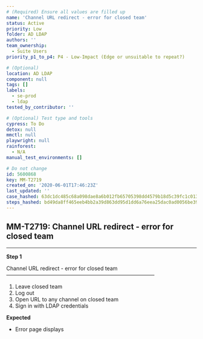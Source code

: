```yaml
---
# (Required) Ensure all values are filled up
name: 'Channel URL redirect - error for closed team'
status: Active
priority: Low
folder: AD LDAP
authors: ''
team_ownership:
  - Suite Users
priority_p1_to_p4: P4 - Low-Impact (Edge or unsuitable to repeat?)

# (Optional)
location: AD LDAP
component: null
tags: []
labels:
  - se-prod
  - ldap
tested_by_contributor: ''

# (Optional) Test type and tools
cypress: To Do
detox: null
mmctl: null
playwright: null
rainforest:
  - N/A
manual_test_environments: []

# Do not change
id: 5600868
key: MM-T2719
created_on: '2020-06-01T17:46:23Z'
last_updated: ''
case_hashed: 63dc1dc485c68a098dae8a6b012fb65705398dd4579b18d5c39fc1c0133a96e6137a3ea8c65ea07d7ec7a4c6d8b8ec45
steps_hashed: bd49da8ff465eeb4bb2a39d863dd95d1dd6a76eea25dac0ad0056be390937f8df84986199526debe7903aaea48d92df6
---
```


<!-- (Auto-generated) Based on frontmatter's "key" and "name" -->

## MM-T2719: Channel URL redirect - error for closed team

---

**Step 1**

Channel URL redirect - error for closed team\
————————————————————————————

1. Leave closed team
2. Log out
3. Open URL to any channel on closed team
4. Sign in with LDAP credentials

**Expected**

- Error page displays
